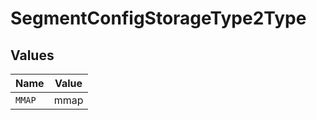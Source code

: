 # SegmentConfigStorageType2Type


## Values

| Name   | Value  |
| ------ | ------ |
| `MMAP` | mmap   |